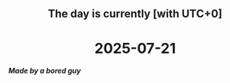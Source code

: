 <h2 align=center>The day is currently [with UTC+0]</h2>
<h1 align=center><!--TIME BEGIN-->2025-07-21<!--TIME END--></h1>
<h5>Made by a bored guy</h5>
